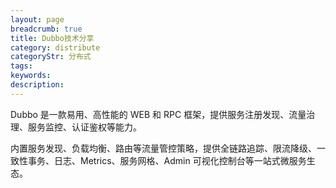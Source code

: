 ```yaml
---
layout: page
breadcrumb: true
title: Dubbo技术分享
category: distribute
categoryStr: 分布式
tags:
keywords:
description:
---
```



Dubbo 是一款易用、高性能的 WEB 和 RPC 框架，提供服务注册发现、流量治理、服务监控、认证鉴权等能力。

内置服务发现、负载均衡、路由等流量管控策略，提供全链路追踪、限流降级、一致性事务、日志、Metrics、服务网格、Admin 可视化控制台等一站式微服务生态。








